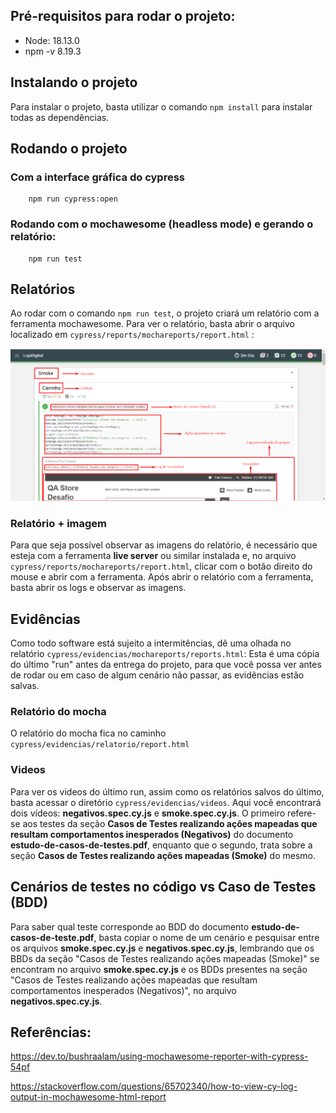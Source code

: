 ## Pré-requisitos para rodar o projeto:
-   Node: 18.13.0
-   npm -v 8.19.3

## Instalando o projeto
Para instalar o projeto, basta utilizar o comando `npm install` para instalar todas as dependências.

## Rodando o projeto
### Com a interface gráfica do cypress
        npm run cypress:open

### Rodando com o mochawesome (headless mode) e gerando o relatório:
        npm run test


## Relatórios
Ao rodar com o comando `npm run test`, o projeto criará um relatório com a ferramenta mochawesome. 
Para ver o relatório, basta abrir o arquivo localizado em `cypress/reports/mochareports/report.html` :

![Imagem de demonstracao do relatorio](assets/demo.png)

### Relatório + imagem
Para que seja possível observar as imagens do relatório, é necessário que esteja com a ferramenta **live server** ou similar instalada e, no arquivo `cypress/reports/mochareports/report.html`, clicar com o botão direito do mouse e abrir com a ferramenta. Após abrir o relatório com a ferramenta, basta abrir os logs e observar as imagens.

## Evidências
Como todo software está sujeito a intermitências, dê uma olhada no relatório `cypress/evidencias/mochareports/reports.html`: Esta é uma cópia do último "run" antes da entrega do projeto, para que você possa ver antes de rodar ou em caso de algum cenário não passar, as evidências estão salvas.

### Relatório do mocha
O relatório do mocha fica no caminho `cypress/evidencias/relatorio/report.html`

### Videos
Para ver os videos do último run, assim como os relatórios salvos do último, basta acessar o diretório `cypress/evidencias/videos`. Aqui você encontrará dois vídeos: **negativos.spec.cy.js** e **smoke.spec.cy.js**. O primeiro refere-se aos testes da seção **Casos de Testes realizando ações mapeadas que resultam comportamentos inesperados (Negativos)** do documento **estudo-de-casos-de-testes.pdf**,  enquanto que o segundo, trata sobre a seção **Casos de Testes realizando ações mapeadas (Smoke)** do mesmo.

## Cenários de testes no código vs Caso de Testes (BDD)
Para saber qual teste corresponde ao BDD do documento **estudo-de-casos-de-teste.pdf**, basta copiar o nome de um cenário e pesquisar entre os arquivos **smoke.spec.cy.js** e **negativos.spec.cy.js**, lembrando que os BBDs da seção "Casos de Testes realizando ações mapeadas (Smoke)" se encontram no arquivo **smoke.spec.cy.js** e os BDDs presentes na seção "Casos de Testes realizando ações mapeadas que resultam
comportamentos inesperados (Negativos)", no arquivo **negativos.spec.cy.js**.


## Referências: 

https://dev.to/bushraalam/using-mochawesome-reporter-with-cypress-54pf

https://stackoverflow.com/questions/65702340/how-to-view-cy-log-output-in-mochawesome-html-report